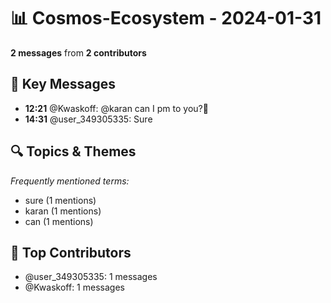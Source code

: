 # 📊 Cosmos-Ecosystem - 2024-01-31
**2 messages** from **2 contributors**

## 💬 Key Messages
- **12:21** @Kwaskoff: @karan can I pm to you?🙏
- **14:31** @user_349305335: Sure

## 🔍 Topics & Themes
*Frequently mentioned terms:*
- sure (1 mentions)
- karan (1 mentions)
- can (1 mentions)

## 👥 Top Contributors
- @user_349305335: 1 messages
- @Kwaskoff: 1 messages